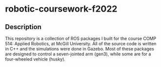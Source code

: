 # robotic-coursework-f2022
## Description
This repository is a collection of ROS packages I built for the course COMP 514: Applied Robotics, at McGill University. All of the source code is written in C++ and the simulations were done in Gazebo. Most of these packages are designed to control a seven-jointed arm (gen3), while some are for a four-wheeled vehicle (husky).
